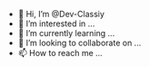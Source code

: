 - 👋 Hi, I’m @Dev-Classiy
- 👀 I’m interested in ...
- 🌱 I’m currently learning ...
- 💞️ I’m looking to collaborate on ...
- 📫 How to reach me ...

<!---
Dev-Classiy/Dev-Classiy is a ✨ special ✨ repository because its `README.md` (this file) appears on your GitHub profile.
You can click the Preview link to take a look at your changes.
--->
